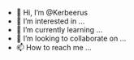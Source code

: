- 👋 Hi, I’m @Kerbeerus
- 👀 I’m interested in ...
- 🌱 I’m currently learning ...
- 💞️ I’m looking to collaborate on ...
- 📫 How to reach me ...

<!---
kerbeerus/kerbeerus is a ✨ special ✨ repository because its `README.md` (this file) appears on your GitHub profile.
You can click the Preview link to take a look at your changes.
--->
